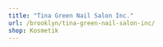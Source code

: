 ```yaml
---
title: "Tina Green Nail Salon Inc."
url: /brooklyn/tina-green-nail-salon-inc/
shop: Kosmetik
---
```

